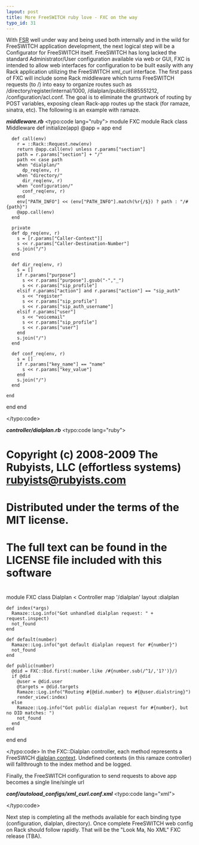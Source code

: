```yaml
--- 
layout: post
title: More FreeSWITCH ruby love - FXC on the way
typo_id: 31
---
```

With <a href="http://code.rubyists.com/projects/fs">FSR</a> well under way and being used both internally and in the wild for FreeSWITCH application development, the next logical step will be a Configurator for FreeSWITCH itself.  FreeSWITCH has long lacked the standard Administrator/User configuration available via web or GUI, FXC is intended to allow web interfaces for configuration to be built easily with any Rack application utilizing the FreeSWITCH xml_curl  interface.   The first pass of FXC will include some Rack middleware which turns FreeSWITCH requests (to /) into easy to organize routes such as /directory/register/internal/1000, /dialplan/public/8885551212, /configuration/acl.conf.  The goal is to eliminate the gruntwork of routing by POST variables, exposing clean Rack-app routes up the stack (for ramaze, sinatra, etc).  The following is an example with ramaze.

<strong><em>middleware.rb</em></strong>
<typo:code lang="ruby">
module FXC
  module Rack
    class Middleware
      def initialize(app)
        @app = app
      end

      def call(env)
        r = ::Rack::Request.new(env)
        return @app.call(env) unless r.params["section"]
        path = r.params["section"] + "/"
        path << case path
        when "dialplan/"
          dp_req(env, r)
        when "directory/"
          dir_req(env, r)
        when "configuration/"
          conf_req(env, r)
        end
        env["PATH_INFO"] << (env["PATH_INFO"].match(%r{/$}) ? path : "/#{path}")
        @app.call(env)
      end

      private
      def dp_req(env, r)
        s = [r.params["Caller-Context"]]
        s << r.params["Caller-Destination-Number"]
        s.join("/")
      end

      def dir_req(env, r)
        s = []
        if r.params["purpose"]
          s << r.params["purpose"].gsub("-","_")
          s << r.params["sip_profile"]
        elsif r.params["action"] and r.params["action"] == "sip_auth"
          s << "register"
          s << r.params["sip_profile"]
          s << r.params["sip_auth_username"]
        elsif r.params["user"]
          s << "voicemail"
          s << r.params["sip_profile"]
          s << r.params["user"]
        end
        s.join("/")
      end

      def conf_req(env, r)
        s = []
        if r.params["key_name"] == "name"
          s << r.params["key_value"]
        end
        s.join("/")
      end

    end
  end
end

</typo:code>

<strong><em>controller/dialplan.rb</em></strong>
<typo:code lang="ruby">
# Copyright (c) 2008-2009 The Rubyists, LLC (effortless systems) <rubyists@rubyists.com>
# Distributed under the terms of the MIT license.
# The full text can be found in the LICENSE file included with this software
#
module FXC
  class Dialplan < Controller
    map '/dialplan'
    layout :dialplan

    def index(*args)
      Ramaze::Log.info("Got unhandled dialplan request: " + request.inspect)
      not_found
    end

    def default(number)
      Ramaze::Log.info("got default dialplan request for #{number}")
      not_found
    end

    def public(number)
      @did = FXC::Did.first(:number.like /#{number.sub(/^1/,'1?')}/)
      if @did 
        @user = @did.user
        @targets = @did.targets
        Ramaze::Log.info("Routing #{@did.number} to #{@user.dialstring}")
        render_view(:index)
      else
        Ramaze::Log.info("Got public dialplan request for #{number}, but no DID matches: ")
        not_found
      end
    end
  end
end

</typo:code>
In the FXC::Dialplan controller, each method represents a FreeSWICH <a href="http://wiki.freeswitch.org/wiki/Dialplan_XML#Context">dialplan context</a>.  Undefined contexts (in this ramaze controller) will fallthrough to
the index method and be logged.  

Finally,  the FreeSWITCH configuration to send requests to above app becomes a single line/single url

<strong><em>conf/autoload_configs/xml_curl.conf.xml</em></strong>
<typo:code lang="xml">

<configuration name="xml_curl.conf" description="cURL XML Gateway">
  <bindings>
    <binding name="fxc">
      <param name="gateway-url" value="http://127.0.0.1:9292/" bindings="configuration|directory|dialplan"/>
    </binding>
  </bindings>
</configuration>

</typo:code>

Next step is completing all the methods available for each binding type (configuration, dialplan, directory).  Once complete FreeSWITCH web config on Rack should follow rapidly.  That will be the "Look Ma, No XML" FXC release (TBA). 

